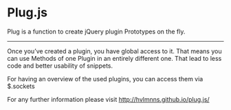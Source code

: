 # Plug.js

Plug is a function to create jQuery plugin Prototypes on the fly.

***

Once you’ve created a plugin, you have global access to it.
That means you can use Methods of one Plugin in an entirely different one.
That lead to less code and better usability of snippets.

For having an overview of the used plugins, you can access them via
    $.sockets


For any further information please visit
http://hvlmnns.github.io/plug.js/
